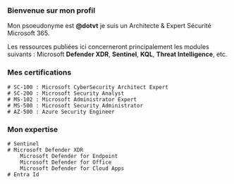 ### Bienvenue sur mon profil

Mon psoeudonyme est **@dotvt** je suis un Architecte & Expert Sécurité Microsoft 365. 

Les ressources publiées ici concerneront principalement les modules suivants : Microsoft **Defender XDR**, **Sentinel**, **KQL**, **Threat Intelligence**, etc. 
### Mes certifications 
```
# SC-100 : Microsoft CyberSecurity Architect Expert
# SC-200 : Microsoft Security Analyst
# MS-102 : Microsoft Administrator Expert
# MS-500 : Microsoft Security Administrator
# AZ-500 : Azure Security Engineer 
```
### Mon expertise 
```
# Sentinel
# Microsoft Defender XDR
    Microsoft Defender for Endpoint
    Microsoft Defender for Office
    Microsoft Defender for Cloud Apps
# Entra Id
```
